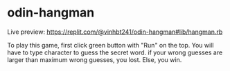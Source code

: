 # odin-hangman
Live preview: https://replit.com/@vinhbt241/odin-hangman#lib/hangman.rb  

To play this game, first click green button with "Run" on the top. You will have to type character to guess the secret word. if your wrong guesses are larger than maximum wrong guesses, you lost. Else, you win.

